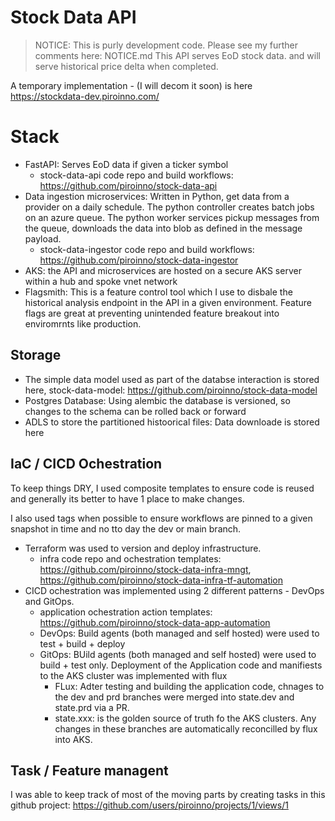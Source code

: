 # Stock Data API

> NOTICE: This is purly development code. Please see my further comments here: NOTICE.md 
This API serves EoD stock data. and will serve historical price delta when completed.

A temporary implementation - (I will decom it soon) is here https://stockdata-dev.piroinno.com/

# Stack

- FastAPI: Serves EoD data if given a ticker symbol 
  - stock-data-api code repo and build workflows:  https://github.com/piroinno/stock-data-api
- Data ingestion microservices: Written in Python, get data from a provider on a daily schedule. The python controller creates batch jobs on an azure queue. The python worker services pickup messages from the queue, downloads the data into blob as defined in the message payload.
  - stock-data-ingestor code repo and build workflows: https://github.com/piroinno/stock-data-ingestor
- AKS: the API and microservices are hosted on a secure AKS server within a hub and spoke vnet network
- Flagsmith: This is a feature control tool which I use to disbale the historical analysis endpoint in the API in a given environment. Feature flags are great at preventing unintended feature breakout into enviromrnts like production.

## Storage

- The simple data model used as part of the databse interaction is stored here, stock-data-model: https://github.com/piroinno/stock-data-model
- Postgres Database: Using alembic the database is versioned, so changes to the schema can be rolled back or forward
- ADLS to store the partitioned histoorical files: Data downloade is stored here

## IaC / CICD Ochestration

To keep things DRY, I used composite templates to ensure code is reused and generally its better to have 1 place to make changes.

I also used tags when possible to ensure workflows are pinned to a given snapshot in time and no tto day the dev or main branch.

- Terraform was used to version and deploy infrastructure.
  - infra code repo and ochestration templates: https://github.com/piroinno/stock-data-infra-mngt, https://github.com/piroinno/stock-data-infra-tf-automation
- CICD ochestration was implemented using 2 different patterns - DevOps and GitOps.
  - application ochestration action templates: https://github.com/piroinno/stock-data-app-automation 
  - DevOps: Build agents (both managed and self hosted) were used to test + build + deploy
  - GitOps: BUild agents (both managed and self hosted) were used to build + test only. Deployment of the Application code and manifiests to the AKS cluster was implemented with flux
    - FLux: Adter testing and building the application code, chnages to the dev and prd branches were merged into state.dev and state.prd via a PR.
    - state.xxx: is the golden source of truth fo the AKS clusters. Any changes in these branches are automatically reconcilled by flux into AKS.

## Task / Feature managent

I was able to keep track of most of the moving parts by creating tasks in this github project: https://github.com/users/piroinno/projects/1/views/1
